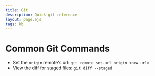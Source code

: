 ```yaml
---
title: Git
description: Quick git reference
layout: page.ejs
tags: kb
---
```


# Common Git Commands

- Set the `origin` remote's url: `git remote set-url origin <new url>`
- View the diff for staged files: `git diff --staged`
